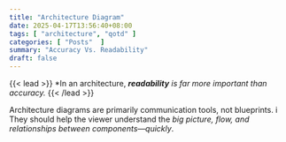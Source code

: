 ```yaml
---
title: "Architecture Diagram"
date: 2025-04-17T13:56:40+08:00
tags: [ "architecture", "qotd" ]
categories: [ "Posts"  ]
summary: "Accuracy Vs. Readability"
draft: false
---
```

{{< lead >}}
*In an architecture, ***readability*** *is far more important than accuracy.*
{{< /lead >}}

Architecture diagrams are primarily communication tools, not blueprints. i
They should help the viewer understand the *big picture, flow, and relationships between components—quickly*.

